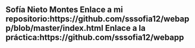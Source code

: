 <h2>Sofía Nieto Montes
Enlace a mi repositorio:https://github.com/sssofia12/webapp/blob/master/index.html
Enlace a la práctica:https://github.com/sssofia12/webapp
